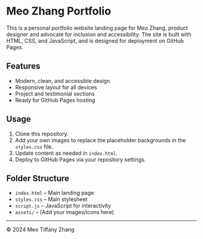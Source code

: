 # Meo Zhang Portfolio

This is a personal portfolio website landing page for Meo Zhang, product designer and advocate for inclusion and accessibility. The site is built with HTML, CSS, and JavaScript, and is designed for deployment on GitHub Pages.

## Features
- Modern, clean, and accessible design
- Responsive layout for all devices
- Project and testimonial sections
- Ready for GitHub Pages hosting

## Usage
1. Clone this repository.
2. Add your own images to replace the placeholder backgrounds in the `styles.css` file.
3. Update content as needed in `index.html`.
4. Deploy to GitHub Pages via your repository settings.

## Folder Structure
- `index.html` – Main landing page
- `styles.css` – Main stylesheet
- `script.js` – JavaScript for interactivity
- `assets/` – (Add your images/icons here)

---
© 2024 Meo Tiffany Zhang
